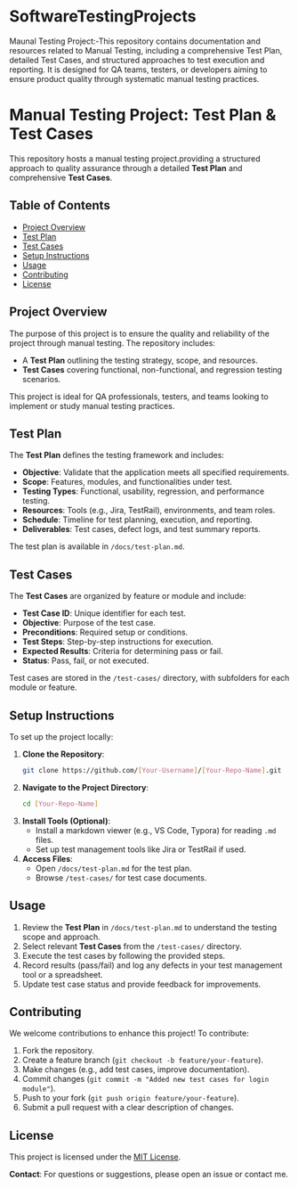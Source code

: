 # SoftwareTestingProjects
Maunal Testing Project:-This repository contains documentation and resources related to Manual Testing, including a comprehensive Test Plan, detailed Test Cases, and structured approaches to test execution and reporting. It is designed for QA teams, testers, or developers aiming to ensure product quality through systematic manual testing practices.

# Manual Testing Project: Test Plan & Test Cases

This repository hosts a manual testing project.providing a structured approach to quality assurance through a detailed **Test Plan** and comprehensive **Test Cases**.

## Table of Contents
- [Project Overview](#project-overview)
- [Test Plan](#test-plan)
- [Test Cases](#test-cases)
- [Setup Instructions](#setup-instructions)
- [Usage](#usage)
- [Contributing](#contributing)
- [License](#license)

## Project Overview
The purpose of this project is to ensure the quality and reliability of the project through manual testing. The repository includes:
- A **Test Plan** outlining the testing strategy, scope, and resources.
- **Test Cases** covering functional, non-functional, and regression testing scenarios.

This project is ideal for QA professionals, testers, and teams looking to implement or study manual testing practices.

## Test Plan
The **Test Plan** defines the testing framework and includes:
- **Objective**: Validate that the application meets all specified requirements.
- **Scope**: Features, modules, and functionalities under test.
- **Testing Types**: Functional, usability, regression, and performance testing.
- **Resources**: Tools (e.g., Jira, TestRail), environments, and team roles.
- **Schedule**: Timeline for test planning, execution, and reporting.
- **Deliverables**: Test cases, defect logs, and test summary reports.

The test plan is available in `/docs/test-plan.md`.

## Test Cases
The **Test Cases** are organized by feature or module and include:
- **Test Case ID**: Unique identifier for each test.
- **Objective**: Purpose of the test case.
- **Preconditions**: Required setup or conditions.
- **Test Steps**: Step-by-step instructions for execution.
- **Expected Results**: Criteria for determining pass or fail.
- **Status**: Pass, fail, or not executed.

Test cases are stored in the `/test-cases/` directory, with subfolders for each module or feature.

## Setup Instructions
To set up the project locally:
1. **Clone the Repository**:
   ```bash
   git clone https://github.com/[Your-Username]/[Your-Repo-Name].git
   ```
2. **Navigate to the Project Directory**:
   ```bash
   cd [Your-Repo-Name]
   ```
3. **Install Tools (Optional)**:
   - Install a markdown viewer (e.g., VS Code, Typora) for reading `.md` files.
   - Set up test management tools like Jira or TestRail if used.
4. **Access Files**:
   - Open `/docs/test-plan.md` for the test plan.
   - Browse `/test-cases/` for test case documents.

## Usage
1. Review the **Test Plan** in `/docs/test-plan.md` to understand the testing scope and approach.
2. Select relevant **Test Cases** from the `/test-cases/` directory.
3. Execute the test cases by following the provided steps.
4. Record results (pass/fail) and log any defects in your test management tool or a spreadsheet.
5. Update test case status and provide feedback for improvements.

## Contributing
We welcome contributions to enhance this project! To contribute:
1. Fork the repository.
2. Create a feature branch (`git checkout -b feature/your-feature`).
3. Make changes (e.g., add test cases, improve documentation).
4. Commit changes (`git commit -m "Added new test cases for login module"`).
5. Push to your fork (`git push origin feature/your-feature`).
6. Submit a pull request with a clear description of changes.

## License
This project is licensed under the [MIT License](LICENSE).

**Contact**: For questions or suggestions, please open an issue or contact me.

